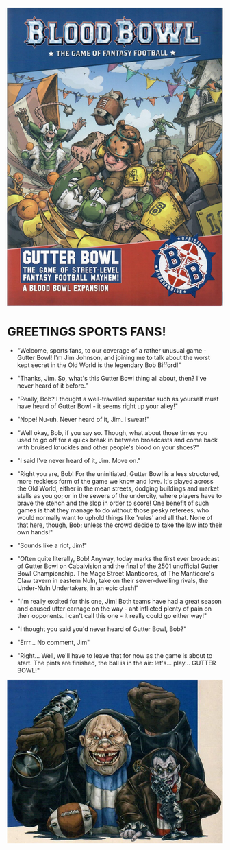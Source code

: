 ![](../media/gutter_bowl/cover.jpg)

# GREETINGS SPORTS FANS!

* "Welcome, sports fans, to our coverage of a rather unusual game - Gutter Bowl! I'm Jim Johnson, and joining me to talk about the worst kept secret in the Old World is the legendary Bob Bifford!"

* "Thanks, Jim. So, what's this Gutter Bowl thing all about, then? I've never heard of it before."

* "Really, Bob? I thought a well-travelled superstar such as yourself must have heard of Gutter Bowl - it seems right up your alley!"

* "Nope! Nu-uh. Never heard of it, Jim. I swear!"

* "Well okay, Bob, if you say so. Though, what about those times you used to go off for a quick break in between broadcasts and come back with bruised knuckles and other people's blood on your shoes?"

* "I said I've never heard of it, Jim. Move on."

* "Right you are, Bob! For the uninitiated, Gutter Bowl is a less structured, more reckless form of the game we know and love. It's played across the Old World, either in the mean streets, dodging buildings and market stalls as you go; or in the sewers of the undercity, where players have to brave the stench and the slop in order to score! One benefit of such games is that they manage to do without those pesky referees, who would normally want to uphold things like 'rules' and all that. None of that here, though, Bob; unless the crowd decide to take the law into their own hands!"

* "Sounds like a riot, Jim!"

* "Often quite literally, Bob! Anyway, today marks the first ever broadcast of Gutter Bowl on Cabalvision and the final of the 2501 unofficial Gutter Bowl Championship. The Mage Street Manticores, of The Manticore's Claw tavern in eastern Nuln, take on their sewer-dwelling rivals, the Under-Nuln Undertakers, in an epic clash!"

* "I'm really excited for this one, Jim! Both teams have had a great season and caused utter carnage on the way - ant inflicted plenty of pain on their opponents. I can't call this one - it really could go either way!"

* "I thought you said you'd never heard of Gutter Bowl, Bob?"

* "Errr... No comment, Jim"

* "Right... Well, we'll have to leave that for now as the game is about to start. The pints are finished, the ball is in the air: let's... play... GUTTER BOWL!"

![](../media/gutter_bowl/bob_and_jim.jpg)